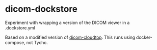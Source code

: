 # dicom-dockstore
Experiment with wrapping a version of the DICOM viewer in a .dockstore.yml

Based on a modified version of [dicom-cloudtop](https://github.com/heliumplusdatastage/app-support-prototype/tree/develop/dockstore-yaml-proposals/dicom-cloudtop). This runs using docker-compose, not Tycho.
